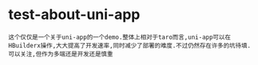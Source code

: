 # test-about-uni-app
    这个仅仅是一个关于uni-app的一个demo.整体上相对于taro而言,uni-app可以在HBuilderx操作,大大提高了开发速率,同时减少了部署的难度.不过仍然存在许多的坑待填. 可以关注,但作为多端还是开发还是慎重
 
